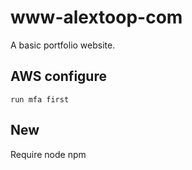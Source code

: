 # www-alextoop-com
A basic portfolio website.

## AWS configure
```
run mfa first
```

## New 

Require 
node 
npm